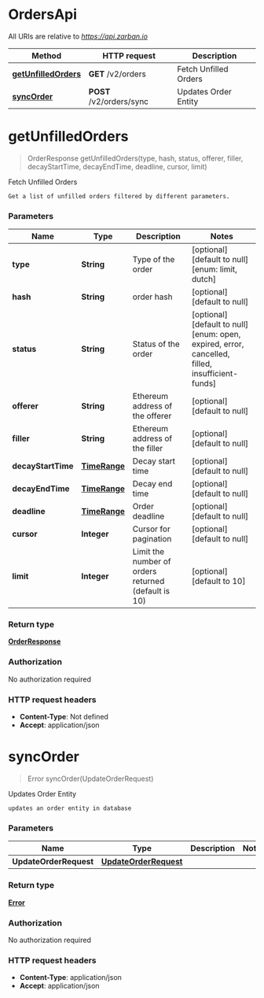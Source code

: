 # OrdersApi

All URIs are relative to *https://api.zarban.io*

| Method | HTTP request | Description |
|------------- | ------------- | -------------|
| [**getUnfilledOrders**](OrdersApi.md#getUnfilledOrders) | **GET** /v2/orders | Fetch Unfilled Orders |
| [**syncOrder**](OrdersApi.md#syncOrder) | **POST** /v2/orders/sync | Updates Order Entity |


<a name="getUnfilledOrders"></a>
# **getUnfilledOrders**
> OrderResponse getUnfilledOrders(type, hash, status, offerer, filler, decayStartTime, decayEndTime, deadline, cursor, limit)

Fetch Unfilled Orders

    Get a list of unfilled orders filtered by different parameters.

### Parameters

|Name | Type | Description  | Notes |
|------------- | ------------- | ------------- | -------------|
| **type** | **String**| Type of the order | [optional] [default to null] [enum: limit, dutch] |
| **hash** | **String**| order hash | [optional] [default to null] |
| **status** | **String**| Status of the order | [optional] [default to null] [enum: open, expired, error, cancelled, filled, insufficient-funds] |
| **offerer** | **String**| Ethereum address of the offerer | [optional] [default to null] |
| **filler** | **String**| Ethereum address of the filler | [optional] [default to null] |
| **decayStartTime** | [**TimeRange**](../Models/.md)| Decay start time | [optional] [default to null] |
| **decayEndTime** | [**TimeRange**](../Models/.md)| Decay end time | [optional] [default to null] |
| **deadline** | [**TimeRange**](../Models/.md)| Order deadline | [optional] [default to null] |
| **cursor** | **Integer**| Cursor for pagination | [optional] [default to null] |
| **limit** | **Integer**| Limit the number of orders returned (default is 10) | [optional] [default to 10] |

### Return type

[**OrderResponse**](../Models/OrderResponse.md)

### Authorization

No authorization required

### HTTP request headers

- **Content-Type**: Not defined
- **Accept**: application/json

<a name="syncOrder"></a>
# **syncOrder**
> Error syncOrder(UpdateOrderRequest)

Updates Order Entity

    updates an order entity in database

### Parameters

|Name | Type | Description  | Notes |
|------------- | ------------- | ------------- | -------------|
| **UpdateOrderRequest** | [**UpdateOrderRequest**](../Models/UpdateOrderRequest.md)|  | |

### Return type

[**Error**](../Models/Error.md)

### Authorization

No authorization required

### HTTP request headers

- **Content-Type**: application/json
- **Accept**: application/json

